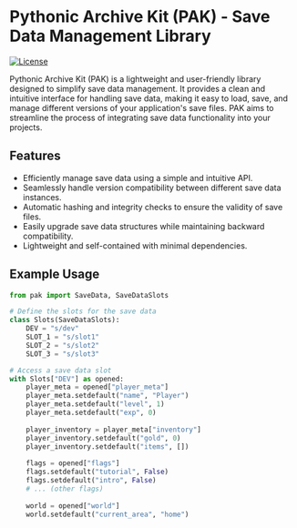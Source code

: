 # Pythonic Archive Kit (PAK) - Save Data Management Library

[![License](https://img.shields.io/badge/license-MIT-blue.svg)](https://opensource.org/licenses/MIT)

Pythonic Archive Kit (PAK) is a lightweight and user-friendly library designed to simplify save data management. It provides a clean and intuitive interface for handling save data, making it easy to load, save, and manage different versions of your application's save files. PAK aims to streamline the process of integrating save data functionality into your projects.

## Features

- Efficiently manage save data using a simple and intuitive API.
- Seamlessly handle version compatibility between different save data instances.
- Automatic hashing and integrity checks to ensure the validity of save files.
- Easily upgrade save data structures while maintaining backward compatibility.
- Lightweight and self-contained with minimal dependencies.

## Example Usage

```python
from pak import SaveData, SaveDataSlots

# Define the slots for the save data
class Slots(SaveDataSlots):
    DEV = "s/dev"
    SLOT_1 = "s/slot1"
    SLOT_2 = "s/slot2"
    SLOT_3 = "s/slot3"

# Access a save data slot
with Slots["DEV"] as opened:
    player_meta = opened["player_meta"]
    player_meta.setdefault("name", "Player")
    player_meta.setdefault("level", 1)
    player_meta.setdefault("exp", 0)
    
    player_inventory = player_meta["inventory"]
    player_inventory.setdefault("gold", 0)
    player_inventory.setdefault("items", [])
    
    flags = opened["flags"]
    flags.setdefault("tutorial", False)
    flags.setdefault("intro", False)
    # ... (other flags)
    
    world = opened["world"]
    world.setdefault("current_area", "home")
```


